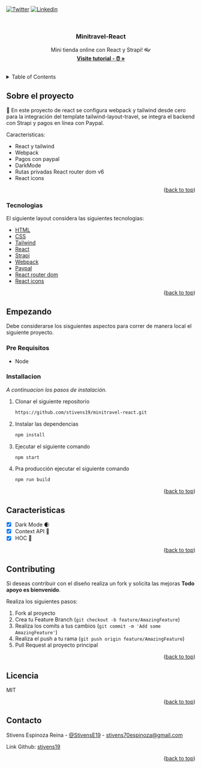 <div id="top"></div>

[![Twitter](https://img.shields.io/badge/Twitter-1DA1F2?style=for-the-badge&logo=twitter&logoColor=white)](https://twitter.com/StivensE19)
[![Linkedin](https://img.shields.io/badge/LinkedIn-0077B5?style=for-the-badge&logo=linkedin&logoColor=white)](https://www.linkedin.com/in/stivens-espinoza-11954b184/)



<!-- PROJECT LOGO -->
<br />
<div align="center">

  <h3 align="center">Minitravel-React</h3>

  <p align="center">
    Mini tienda online con React y Strapi! 👓
    <br />
    <a href="https://www.youtube.com/channel/UCE4fUc_1EDWr4YTj2w_eaWA"><strong>Visite tutorial - ⏰ »</strong></a>
    <br />
    <br />

  </p>
</div>



<!-- TABLE OF CONTENTS -->
<details>
  <summary>Table of Contents</summary>
  <ol>
    <li>
      <a href="#sobre-el-proyecto">Sobre el proyecto 🚀</a>
      <ul>
        <li><a href="#tecnologias">Tecnologias</a></li>
      </ul>
    </li>
    <li>
      <a href="#empezando">Empezando</a>
      <ul>
        <li><a href="#pre-requisitos">Pre requisitos</a></li>
        <li><a href="#installacion">Instalacion</a></li>
      </ul>
    </li>
    <li><a href="#caracteristicas">Caracteristicas</a></li>
    <li><a href="#contribuir">Contribuir</a></li>
    <li><a href="#licencia">Licencia</a></li>
    <li><a href="#contacto">Contacto</a></li>
  </ol>
</details>



<!-- ABOUT THE PROJECT -->
## Sobre el proyecto

🚀 En este proyecto de react se configura webpack y tailwind desde cero para la integración del template tailwind-layout-travel, se integra el backend con Strapi y pagos en línea con Paypal.

Caracteristicas:
* React y tailwind
* Webpack
* Pagos con paypal
* DarkMode
* Rutas privadas React router dom v6
* React icons


<p align="right">(<a href="#top">back to top</a>)</p>



### Tecnologias

El siguiente layout considera las siguientes tecnologias:

* [HTML](https://developer.mozilla.org/es/docs/Web/HTML)
* [CSS](https://developer.mozilla.org/es/docs/Web/CSS)
* [Tailwind](https://tailwindcss.com/)
* [React](https://reactjs.org/)
* [Strapi](https://strapi.io/)
* [Webpack](https://webpack.js.org/)
* [Paypal](https://www.paypal.com/)
* [React router dom](https://reacttraining.com/react-router/web/guides/quick-start)
* [React icons](https://react-icons.netlify.com/)


<p align="right">(<a href="#top">back to top</a>)</p>



<!-- GETTING STARTED -->
## Empezando

Debe considerarse los sisguientes aspectos para correr de manera local el siguiente proyecto.

### Pre Requisitos

* Node

### Installacion

_A continuacion los pasos de instalación._

1. Clonar el siguiente repositorio
   ```sh
   https://github.com/stivens19/minitravel-react.git
   ```
2. Instalar las dependencias
   ```sh
   npm install
   ```
3. Ejecutar el siguiente comando
   ```sh
   npm start
   ```
4. Pra producción ejecutar el siguiente comando
   ```sh
   npm run build
   ```
<p align="right">(<a href="#top">back to top</a>)</p>



<!-- ROADMAP -->
## Caracteristicas

- [x] Dark Mode 🌒
- [x] Context API 📱
- [x] HOC 🧔

<p align="right">(<a href="#top">back to top</a>)</p>



<!-- CONTRIBUTING -->
## Contributing

Si deseas contribuir con el diseño realiza un fork y solicita las mejoras **Todo apoyo es bienvenido**.

Realiza los siguientes pasos:

1. Fork al proyecto
2. Crea tu Feature Branch (`git checkout -b feature/AmazingFeature`)
3. Realiza los comits a tus cambios (`git commit -m 'Add some AmazingFeature'`)
4. Realiza el push a tu rama (`git push origin feature/AmazingFeature`)
5. Pull Request al proyecto principal

<p align="right">(<a href="#top">back to top</a>)</p>



<!-- LICENSE -->
## Licencia

MIT

<p align="right">(<a href="#top">back to top</a>)</p>



<!-- CONTACT -->
## Contacto

Stivens Espinoza Reina - [@StivensE19](https://twitter.com/StivensE19) - stivens70espinoza@gmail.com

Link Github: [stivens19](https://github.com/stivens19)

<p align="right">(<a href="#top">back to top</a>)</p>
